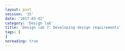 ```yaml
--- 
layout: post 
session: '15' 
date: '2017-03-02' 
category: 'Design lab' 
title: 'Design lab 7: Developing design requirements' 
tags: [] 
noreading: true
--- 
```


<excerpt/>
